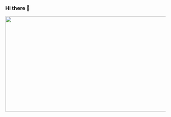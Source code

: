 ### Hi there 👋

<a href="https://github.com/devxb/gitanimals">
<img
  src="https://render.gitanimals.org/farms/Yooodh"
  width="600"
  height="300"
/>
</a>
<!--
**Yooodh/Yooodh** is a ✨ _special_ ✨ repository because its `README.md` (this file) appears on your GitHub profile.

Here are some ideas to get you started:

- 🔭 I’m currently working on ...
- 🌱 I’m currently learning ...
- 👯 I’m looking to collaborate on ...
- 🤔 I’m looking for help with ...
- 💬 Ask me about ...
- 📫 How to reach me: ...
- 😄 Pronouns: ...
- ⚡ Fun fact: ...
-->
